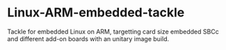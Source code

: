 # Linux-ARM-embedded-tackle
Tackle for embedded Linux on ARM, targetting card size embedded SBCc and different add-on boards with an unitary image build.
